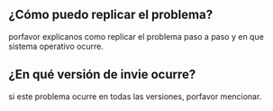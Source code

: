 ## ¿Cómo puedo replicar el problema?
porfavor explicanos como replicar el problema paso a paso y en que sistema operativo ocurre.
## ¿En qué versión de invie ocurre?
si este problema ocurre en todas las versiones, porfavor mencionar.
